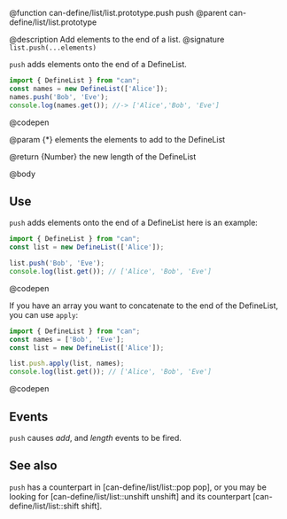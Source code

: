 @function can-define/list/list.prototype.push push
@parent can-define/list/list.prototype

@description Add elements to the end of a list.
@signature `list.push(...elements)`

  `push` adds elements onto the end of a DefineList.

  ```js
  import { DefineList } from "can";
  const names = new DefineList(['Alice']);
  names.push('Bob', 'Eve');
  console.log(names.get()); //-> ['Alice','Bob', 'Eve']
  ```
  @codepen

  @param {*} elements the elements to add to the DefineList

  @return {Number} the new length of the DefineList

@body

## Use

`push` adds elements onto the end of a DefineList here is an example:

```js
import { DefineList } from "can";
const list = new DefineList(['Alice']);

list.push('Bob', 'Eve');
console.log(list.get()); // ['Alice', 'Bob', 'Eve']
```
@codepen

If you have an array you want to concatenate to the end
of the DefineList, you can use `apply`:

```js
import { DefineList } from "can";
const names = ['Bob', 'Eve'];
const list = new DefineList(['Alice']);

list.push.apply(list, names);
console.log(list.get()); // ['Alice', 'Bob', 'Eve']
```
@codepen

## Events

`push` causes _add_, and _length_ events to be fired.

## See also

`push` has a counterpart in [can-define/list/list::pop pop], or you may be
looking for [can-define/list/list::unshift unshift] and its counterpart [can-define/list/list::shift shift].
